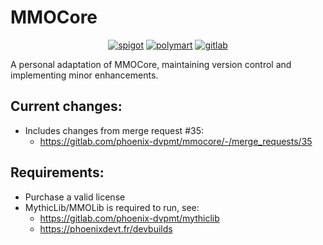 # MMOCore

<div align="center">
<a href="https://www.spigotmc.org/resources/mmocore.70575"><img alt="spigot" src="https://cdn.jsdelivr.net/npm/@intergrav/devins-badges@3/assets/cozy/supported/spigot_vector.svg"></a>
<a href="https://polymart.org/resource/mmocore.3412"><img alt="polymart" src="https://cdn.jsdelivr.net/npm/@intergrav/devins-badges@3/assets/cozy/available/polymart_vector.svg"></a>
<a href="https://gitlab.com/phoenix-dvpmt/mmocore"><img alt="gitlab" src="https://cdn.jsdelivr.net/npm/@intergrav/devins-badges@3/assets/cozy/social/gitlab-singular_vector.svg"></a>
</div>

A personal adaptation of MMOCore, maintaining version control and implementing minor enhancements.

## Current changes:
- Includes changes from merge request #35:
  - https://gitlab.com/phoenix-dvpmt/mmocore/-/merge_requests/35

## Requirements:

- Purchase a valid license
- MythicLib/MMOLib is required to run, see:
  - https://gitlab.com/phoenix-dvpmt/mythiclib
  - https://phoenixdevt.fr/devbuilds
